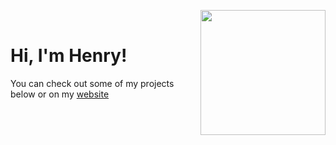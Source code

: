 > <img align="right" width="200" height="200" src="https://imgur.com/DqTX0M0.png">
<br/>
<h1>Hi, I'm Henry!</h1>
You can check out some of my projects below or on my <a href="https://henrygressmann.de">website</a>
